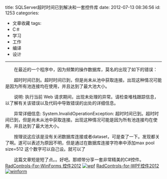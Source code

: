 title: SQLServer超时时间已到解决和一套控件库
date: 2012-07-13 08:36:56
id: 1253
categories:
  - 文章收藏
tags:
  - C＃
  - 学习
  - 工作
  - 编译
  - 设计
---

 　　在最近的一个程序中，因为频繁的操作数据库，莫名的出现了如下的错误：

　　超时时间已到。超时时间已到，但是尚未从池中获取连接。出现这种情况可能是因为所有池连接均在使用，并且达到了最大池大小。

　　说明: 执行当前 Web 请求期间，出现未处理的异常。请检查堆栈跟踪信息，以了解有关该错误以及代码中导致错误的出处的详细信息。

　　异常详细信息: System.InvalidOperationException: 超时时间已到。超时时间已到，但是尚未从池中获取连接。出现这种情况可能是因为所有池连接均在使用，并且达到了最大池大小。

　　按理说这应该是没有关闭数据库连接或者dataset，可是查了一下。发现都关了啊。遂可以表述为原因不明，但是通过在数据库连接字符串中添加max pool size=512  这个数字可以自己设。就可以了

　　这篇文章短是短了点。。好吧。那顺带分享一套非常精美的C#控件。
[RadControls-For-WinForms 控件2012](http://115.com/file/dptqnr63#RadControls-WinForms-2012-2-608-Dev.msi)
[![]({{BASE_PATH}}/images/35b3a6023ad34c4bab5564678dffabbcdd53a5da.jpg "wpf")](http://leaverimage.b0.upaiyun.com/24794_o.jpg)
[RadControls-for-WPF控件2012](http://115.com/file/e79q6pju#RadControls-for-WPF-2012-2-0607-Dev.msi)
[![]({{BASE_PATH}}/images/c3f1eeb8b01e38643d7ce0d2e2716bba20285943.jpg "winform")](http://leaverimage.b0.upaiyun.com/24793_o.jpg)